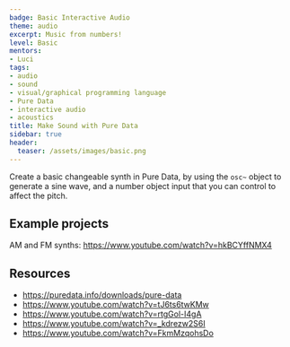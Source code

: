 ```yaml
---
badge: Basic Interactive Audio
theme: audio
excerpt: Music from numbers!
level: Basic
mentors:
- Luci
tags:
- audio
- sound
- visual/graphical programming language
- Pure Data
- interactive audio
- acoustics
title: Make Sound with Pure Data
sidebar: true
header:
  teaser: /assets/images/basic.png
---
```

Create a basic changeable synth in Pure Data, by using the `osc~` object to generate a sine wave, 
and a number object input that you can control to affect the pitch.

## Example projects
AM and FM synths: <a href="https://www.youtube.com/watch?v=hkBCYffNMX4" rel="noopener">https://www.youtube.com/watch?v=hkBCYffNMX4</a>
 

## Resources
* <a href="https://puredata.info/downloads/pure-data" rel="noopener">https://puredata.info/downloads/pure-data</a> 
* <a href="https://www.youtube.com/watch?v=tJ6ts6twKMw" rel="noopener">https://www.youtube.com/watch?v=tJ6ts6twKMw</a> 
* <a href="https://www.youtube.com/watch?v=rtgGol-I4gA" rel="noopener">https://www.youtube.com/watch?v=rtgGol-I4gA</a> 
* <a href="https://www.youtube.com/watch?v=_kdrezw2S6I" rel="noopener">https://www.youtube.com/watch?v=_kdrezw2S6I</a> 
* <a href="https://www.youtube.com/watch?v=FkmMzqohsDo" rel="noopener">https://www.youtube.com/watch?v=FkmMzqohsDo</a> 

